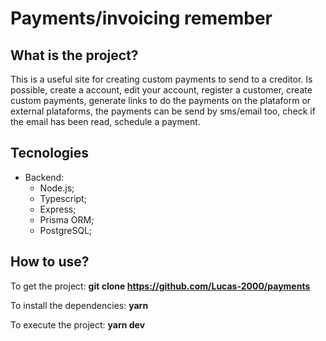 # Payments/invoicing remember

## What is the project?

This is a useful site for creating custom payments to send to a creditor. Is possible, create a account, edit your account, register a customer, create custom payments, generate links to do the payments on the plataform or external plataforms, the payments can be send by sms/email too, check if the email has been read, schedule a payment.

## Tecnologies

- Backend:
  - Node.js;
  - Typescript;
  - Express;
  - Prisma ORM;
  - PostgreSQL;

## How to use?

To get the project:
**git clone https://github.com/Lucas-2000/payments**

To install the dependencies:
**yarn**

To execute the project:
**yarn dev**
